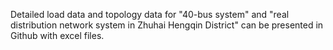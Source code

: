 Detailed load data and topology data for "40-bus system" and "real distribution network system in Zhuhai Hengqin District" can be presented in Github with excel files.
